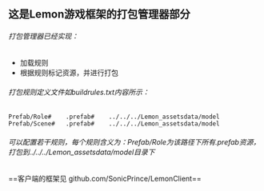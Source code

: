 ## 这是Lemon游戏框架的打包管理器部分

###### 打包管理器已经实现：

- 加载规则
- 根据规则标记资源，并进行打包

###### 打包规则定义文件如buildrules.txt内容所示：

```
Prefab/Role#	.prefab#	../../../Lemon_assetsdata/model
Prefab/Scene#	.prefab#	../../../Lemon_assetsdata/model
```
###### 可以配置若干规则，每个规则含义为：Prefab/Role为该路径下所有.prefab资源，打包到../../../Lemon_assetsdata/model目录下


==客户端的框架见 github.com/SonicPrince/LemonClient==
